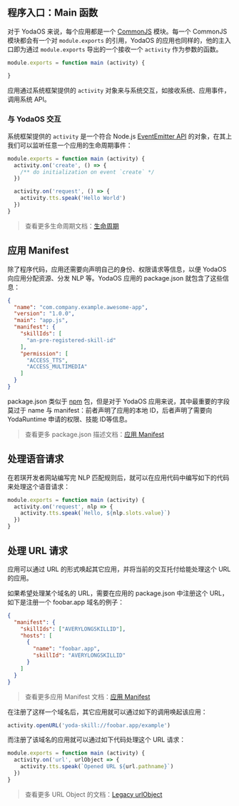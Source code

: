 ## 程序入口：Main 函数

对于 YodaOS 来说，每个应用都是一个 [CommonJS](https://nodejs.org/docs/latest/api/modules.html) 模块。每一个 CommonJS 模块都会有一个对 `module.exports` 的引用，YodaOS 的应用也同样的，他的主入口即为通过 `module.exports` 导出的一个接收一个 `activity` 作为参数的函数。

```javascript
module.exports = function main (activity) {

}
```

应用通过系统框架提供的 `activity` 对象来与系统交互，如接收系统、应用事件，调用系统 API。

### 与 YodaOS 交互

系统框架提供的 `activity` 是一个符合 Node.js [EventEmitter API](https://nodejs.org/docs/latest/api/events.html#events_events) 的对象，在其上我们可以监听任意一个应用的生命周期事件：

```javascript
module.exports = function main (activity) {
  activity.on('create', () => {
    /** do initialization on event `create` */
  })

  activity.on('request', () => {
    activity.tts.speak('Hello World')
  })
}
```

> 查看更多生命周期文档：[生命周期](./02-lifetime.md)

## 应用 Manifest

除了程序代码，应用还需要向声明自己的身份、权限请求等信息，以便 YodaOS 向应用分配资源、分发 NLP 等。YodaOS 应用的 package.json 就包含了这些信息：

```json
{
  "name": "com.company.example.awesome-app",
  "version": "1.0.0",
  "main": "app.js",
  "manifest": {
    "skillIds": [
      "an-pre-registered-skill-id"
    ],
    "permission": [
      "ACCESS_TTS",
      "ACCESS_MULTIMEDIA"
    ]
  }
}
```

package.json 类似于 [npm](https://www.npmjs.com/) 包，但是对于 YodaOS 应用来说，其中最重要的字段莫过于 name 与 manifest：前者声明了应用的本地 ID，后者声明了需要向 YodaRuntime 申请的权限、技能 ID等信息。

> 查看更多 package.json 描述文档：[应用 Manifest](./04-app-manifest.md)

## 处理语音请求

在若琪开发者网站编写完 NLP 匹配规则后，就可以在应用代码中编写如下的代码来处理这个语音请求：

```javascript
module.exports = function main (activity) {
  activity.on('request', nlp => {
    activity.tts.speak(`Hello, ${nlp.slots.value}`)
  })
}
```

## 处理 URL 请求

应用可以通过 URL 的形式唤起其它应用，并将当前的交互托付给能处理这个 URL 的应用。

如果希望处理某个域名的 URL，需要在应用的 package.json 中注册这个 URL，如下是注册一个 foobar.app 域名的例子：

```json
{
  "manifest": {
    "skillIds": ["AVERYLONGSKILLID"],
    "hosts": [
      {
        "name": "foobar.app",
        "skillId": "AVERYLONGSKILLID"
      }
    ]
  }
}
```

> 查看更多应用 Manifest 文档：[应用 Manifest](./04-app-manifest.md#manifesthosts)

在注册了这样一个域名后，其它应用就可以通过如下的调用唤起该应用：

```javascript
activity.openURL('yoda-skill://foobar.app/example')
```

而注册了该域名的应用就可以通过如下代码处理这个 URL 请求：

```javascript
module.exports = function main (activity) {
  activity.on('url', urlObject => {
    activity.tts.speak(`Opened URL ${url.pathname}`)
  })
}
```

> 查看更多 URL Object 的文档：[Legacy urlObject](https://nodejs.org/docs/latest/api/url.html#url_legacy_urlobject)
